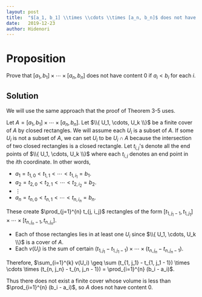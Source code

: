 ```yaml
---
layout: post
title:  "$[a_1, b_1] \\times \\cdots \\times [a_n, b_n]$ does not have content 0"
date:   2019-12-23
author: Hidenori
---
```


# Proposition
Prove that $[a_1, b_1] \times \cdots \times [a_n, b_n]$ does not have content 0 if $a_i < b_i$ for each $i$.

## Solution
We will use the same approach that the proof of Theorem 3-5 uses.

Let $A = [a_1, b_1] \times \cdots \times [a_n, b_n]$.
Let $\\{ U_1, \cdots, U_k \\}$ be a finite cover of $A$ by closed rectangles.
We will assume each $U_i$ is a subset of $A$.
If some $U_i$ is not a subset of $A$, we can set $U_i$ to be $U_i \cap A$ because the intersection of two closed rectangles is a closed rectangle.
Let $t_{i, j}$'s denote all the end points of $\\{ U_1, \cdots, U_k \\}$ where each $t_{i, j}$ denotes an end point in the $i$th coordinate.
In other words,

* $a_1 = t_{1, 0} < t_{1, 1} < \cdots < t_{1, i_1} = b_1$.
* $a_2 = t_{2, 0} < t_{2, 1} < \cdots < t_{2, i_2} = b_2$.
* $\vdots$
* $a_n = t_{n, 0} < t_{n, 1} < \cdots < t_{n, i_n} = b_n$.

These create $\prod_{j=1}^{n} t_{j, i_j}$ rectangles of the form $[t_{1, j_1 - 1}, t_{1, j_1}] \times \cdots \times [t_{n, j_n - 1}, t_{n, j_n}]$.

* Each of those rectangles lies in at least one $U_i$ since $\\{ U_1, \cdots, U_k \\}$ is a cover of $A$.
* Each $v(U_i)$ is the sum of certain $(t_{1, j_1} - t_{1, j_1 - 1}) \times \cdots \times (t_{n, j_n} - t_{n, j_n - 1})$.

Therefore, $\sum_{i=1}^{k} v(U_i) \geq \sum (t_{1, j_1} - t_{1, j_1 - 1}) \times \cdots \times (t_{n, j_n} - t_{n, j_n - 1}) = \prod_{i=1}^{n} (b_i - a_i)$.

Thus there does not exist a finite cover whose volume is less than $\prod_{i=1}^{n} (b_i - a_i)$, so $A$ does not have content 0.
